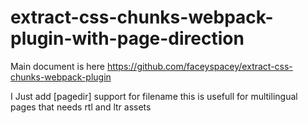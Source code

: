 # extract-css-chunks-webpack-plugin-with-page-direction

Main document is here
https://github.com/faceyspacey/extract-css-chunks-webpack-plugin

I Just add [pagedir] support for filename
this is usefull for multilingual pages that needs rtl and ltr assets